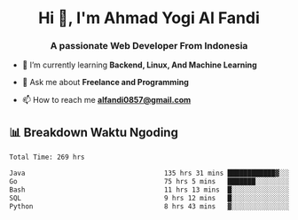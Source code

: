 <h1 align="center">Hi 👋, I'm Ahmad Yogi Al Fandi</h1>
<h3 align="center">A passionate Web Developer From Indonesia</h3>

- 🌱 I’m currently learning **Backend, Linux, And Machine Learning**

- 💬 Ask me about **Freelance and Programming**

- 📫 How to reach me **<alfandi0857@gmail.com>**


## 📊 Breakdown Waktu Ngoding

<!--START_SECTION:waka-->

```txt
Total Time: 269 hrs

Java                                   135 hrs 31 mins ████████████▓░░░░░░░░░░░░   50.15 %
Go                                     75 hrs 5 mins   ███████░░░░░░░░░░░░░░░░░░   27.79 %
Bash                                   11 hrs 13 mins  █░░░░░░░░░░░░░░░░░░░░░░░░   04.15 %
SQL                                    9 hrs 12 mins   █░░░░░░░░░░░░░░░░░░░░░░░░   03.41 %
Python                                 8 hrs 43 mins   ▓░░░░░░░░░░░░░░░░░░░░░░░░   03.23 %
```

<!--END_SECTION:waka-->

